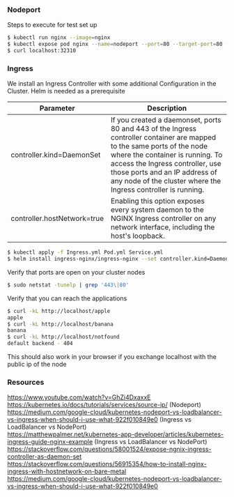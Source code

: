 ### Nodeport

Steps to execute for test set up
```bash
$ kubectl run nginx --image=nginx
$ kubectl expose pod nginx --name=nodeport --port=80 --target-port=80 --type=NodePort
$ curl localhost:32310
```

### Ingress 

We install an Ingress Controller with some additional Configuration in the Cluster. Helm is needed as a prerequisite

| Parameter |        Description    | 
| ------------- | ------------- | 
| controller.kind=DaemonSet      |If you created a daemonset, ports 80 and 443 of the Ingress controller container are mapped to the same ports of the node where the container is running. To access the Ingress controller, use those ports and an IP address of any node of the cluster where the Ingress controller is running.|
| controller.hostNetwork=true      |Enabling this option exposes every system daemon to the NGINX Ingress controller on any network interface, including the host's loopback. | 
```bash
$ kubectl apply -f Ingress.yml Pod.yml Service.yml 
$ helm install ingress-nginx/ingress-nginx --set controller.kind=DaemonSet,controller.hostNetwork=true --generate-name
```
Verify that ports are open on your cluster nodes
```bash
$ sudo netstat -tunelp | grep '443\|80'
```
Verify that you can reach the applications
```bash
$ curl -kL http://localhost/apple
apple
$ curl -kL http://localhost/banana
banana
$ curl -kL http://localhost/notfound
default backend - 404
```
This should also work in your browser if you exchange localhost with the public ip of the node

### Resources
https://www.youtube.com/watch?v=GhZi4DxaxxE  
https://kubernetes.io/docs/tutorials/services/source-ip/ (Nodeport)  
https://medium.com/google-cloud/kubernetes-nodeport-vs-loadbalancer-vs-ingress-when-should-i-use-what-922f010849e0 (Ingress vs LoadBalancer vs NodePort)  
https://matthewpalmer.net/kubernetes-app-developer/articles/kubernetes-ingress-guide-nginx-example (Ingress vs LoadBalancer vs NodePort)  
https://stackoverflow.com/questions/58001524/expose-ngnix-ingress-controller-as-daemon-set   
https://stackoverflow.com/questions/56915354/how-to-install-nginx-ingress-with-hostnetwork-on-bare-metal  
https://medium.com/google-cloud/kubernetes-nodeport-vs-loadbalancer-vs-ingress-when-should-i-use-what-922f010849e0  
